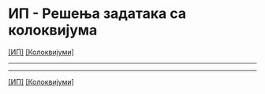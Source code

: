 # ИП - Решења задатака са колоквијума 

[[ИП]](../../README.md) [[Колоквијуми]](../README.md)

---

---  

[[ИП]](../../README.md) [[Колоквијуми]](../README.md)